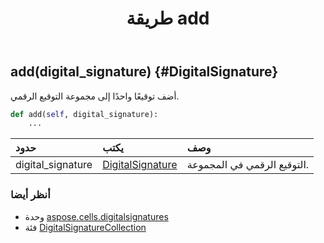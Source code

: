 ﻿---
title: طريقة add
second_title: Aspose.Cells for Python via .NET API المراجع
description:
type: docs
weight: 20
url: /ar/python-net/aspose.cells.digitalsignatures/digitalsignaturecollection/add/
is_root: false
---
##  add(digital_signature) {#DigitalSignature}
أضف توقيعًا واحدًا إلى مجموعة التوقيع الرقمي.



```python
def add(self, digital_signature):
    ...
```


| حدود| يكتب| وصف|
| :- | :- | :- |
| digital_signature | [DigitalSignature](/cells/ar/python-net/aspose.cells.digitalsignatures/digitalsignature) | التوقيع الرقمي في المجموعة.|



###  أنظر أيضا
* وحدة [aspose.cells.digitalsignatures](../../)
* فئة [DigitalSignatureCollection](/cells/ar/python-net/aspose.cells.digitalsignatures/digitalsignaturecollection)
